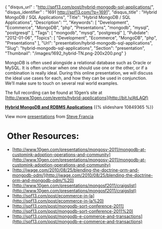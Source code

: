 {
	"disqus_url" : "http://spf13.com/post/hybrid-mongodb-sql-applications/",
	"disqus_identifier" : "1691 http://spf13.com/?p=1691",
	"disqus_title" : "Hybrid MongoDB \/ SQL Applications",
	"Title": "Hybrid MongoDB / SQL Applications",
	"Description": "",
	"Keywords": [
		"Development",
		"Ecommerce",
		"MongoDB",
		"php",
		"Presentations",
		"mongodb",
		"mysql",
		"postgresql"
	],
	"Tags": [
		"mongodb",
		"mysql",
		"postgresql"
	],
	"Pubdate": "2012-01-06",
	"Topics": [
		"Development",
		"Ecommerce",
		"MongoDB",
		"php",
		"Presentations"
	],
	"Url": "presentation/hybrid-mongodb-sql-applications",
	"Slug": "hybrid-mongodb-sql-applications",
	"Section": "presentation",
	"Thumbnail": "/images/1692_hybrid-TN.png-200x200.png"
}

MongoDB is often used alongside a relational database such as Oracle or
MySQL. It is often unclear when one should use one or the other, or if a
combination is really ideal. During this online presentation, we will
discuss the ideal use cases for each, and how they can be used in
conjunction. We’ll make sure to touch on several real world examples.

The full recording can be found at 10gen’s site at
[http://www.10gen.com/events/hybrid-applications](http://bit.ly/AtLAQf)

**[Hybrid MongoDB and RDBMS
Applications](http://www.slideshare.net/spf13/hybrid-mongodb-and-rdbms-applications "Hybrid MongoDB and RDBMS Applications")**
{{% slideshare 10849365 %}}

View more [presentations](http://www.slideshare.net/) from [Steve
Francia](http://www.slideshare.net/spf13)

 Other Resources:
=================

-   [http://www.10gen.com/presentations/mongosv-2011/mongodb-at-customink-adoption-operations-and-community](http://www.10gen.com/presentations/mongosv-2011/mongodb-at-customink-adoption-operations-and-community)
-   [http://jwage.com/2010/08/25/blending-the-doctrine-orm-and-mongodb-odm/](http://jwage.com/2010/08/25/blending-the-doctrine-orm-and-mongodb-odm/%20)
-   [http://www.10gen.com/presentations/mongosf2011/craigslist](http://www.10gen.com/presentations/mongosf2011/craigslist)
-   [http://spf13.com/post/ecommerce-in-la](http://spf13.com/post/ecommerce-in-la%20)
-   [http://spf13.com/post/mongodb-sort-conference-2011](http://spf13.com/post/mongodb-sort-conference-2011%20)
-   [http://spf13.com/post/mongodb-e-commerce-and-transactions](http://spf13.com/post/mongodb-e-commerce-and-transactions)

